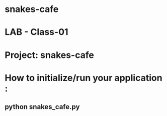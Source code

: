 # snakes-cafe

# LAB - Class-01

# Project: snakes-cafe

# How to initialize/run your application :
## python snakes_cafe.py 